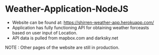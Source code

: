 # Weather-Application-NodeJS

- Website can be found at: https://shirren-weather-app.herokuapp.com/
- Application has fully functioning API for obtaining weather forceasts based on user input of Location.
- API data is pulled from mapbox.com and darksky.net

NOTE : Other pages of the website are still in production.
